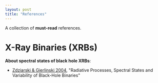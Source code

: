 ```yaml
---
layout: post
title: "References"
---
```


A collection of **must-read** references.

# X-Ray Binaries (XRBs)

**About spectral states of black hole XRBs**:

- [Zdziarski & Gierlinski 2004](https://ui.adsabs.harvard.edu/abs/2004PThPS.155...99Z/abstract), "Radiative Processes, Spectral States and Variability of Black-Hole Binaries"
